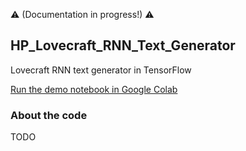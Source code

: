 :warning: (Documentation in progress!) :warning:

HP_Lovecraft_RNN_Text_Generator
---

Lovecraft RNN text generator in TensorFlow  

[Run the demo notebook in Google Colab](http://colab.research.google.com/github/droesler/HP_Lovecraft_RNN_Text_Generator/raw/main/HPL_gen_demo.ipynb)

### About the code

TODO
